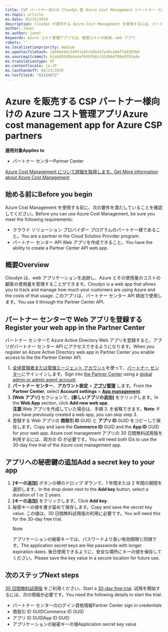 ```yaml
---
title: CSP パートナー向けの Cloudyn 製 Azure Cost Management |パートナー センター
ms.topic: article
ms.date: 03/15/2019
description: Cloudyn が提供する Azure Cost Management を使用するには、パートナー センター API へのアクセスをプロビジョニングする必要があります。
author: Janet
ms.author: janet
Keywords: Azure コスト管理アプリでは、管理コストの削減、web アプリ
robots: ''
ms.localizationpriority: medium
ms.openlocfilehash: 14b94e94c349fa142cb6bd37ed4ca94f7a9397b6
ms.sourcegitcommit: b1ab80345b4e4af649fb8cc51d96d798e0791ade
ms.translationtype: HT
ms.contentlocale: ja-JP
ms.lasthandoff: 04/23/2019
ms.locfileid: "62134672"
---
```

# <a name="azure-cost-management-app-for-azure-csp-partners"></a><span data-ttu-id="96ba1-104">Azure を販売する CSP パートナー様向けの Azure コスト管理アプリ</span><span class="sxs-lookup"><span data-stu-id="96ba1-104">Azure cost management app for Azure CSP partners</span></span>  

<span data-ttu-id="96ba1-105">**適用対象**</span><span class="sxs-lookup"><span data-stu-id="96ba1-105">**Applies to**</span></span>

-  <span data-ttu-id="96ba1-106">パートナー センター</span><span class="sxs-lookup"><span data-stu-id="96ba1-106">Partner Center</span></span>

[<span data-ttu-id="96ba1-107">Azure Cost Management について詳細を取得します。</span><span class="sxs-lookup"><span data-stu-id="96ba1-107">Get More information about Azure Cost Management</span></span>](https://go.microsoft.com/fwlink/p/?linkid=857893)

## <a name="before-you-begin"></a><span data-ttu-id="96ba1-108">始める前に</span><span class="sxs-lookup"><span data-stu-id="96ba1-108">Before you begin</span></span>
<span data-ttu-id="96ba1-109">Azure Cost Management を使用する前に、次の要件を満たしていることを確認してください。</span><span class="sxs-lookup"><span data-stu-id="96ba1-109">Before you can use Azure Cost Management, be sure you meet the following requirements:</span></span>

- <span data-ttu-id="96ba1-110">クラウド ソリューション プロバイダー プログラムのパートナー様であること。</span><span class="sxs-lookup"><span data-stu-id="96ba1-110">You are a partner in the Cloud Solution Provider program.</span></span>
- <span data-ttu-id="96ba1-111">パートナー センター API Web アプリを作成できること。</span><span class="sxs-lookup"><span data-stu-id="96ba1-111">You have the ability to create a Partner Center API web app.</span></span>

## <a name="overview"></a><span data-ttu-id="96ba1-112">概要</span><span class="sxs-lookup"><span data-stu-id="96ba1-112">Overview</span></span>

<span data-ttu-id="96ba1-113">Cloudyn は、web アプリケーションを追跡し、Azure とその使用量のコストの顧客の使用量を管理することができます。</span><span class="sxs-lookup"><span data-stu-id="96ba1-113">Cloudyn is a web app that allows you to track and manage how much your customers are using Azure and the costs of that usage.</span></span> <span data-ttu-id="96ba1-114">このアプリは、パートナー センター API 経由で使用します。</span><span class="sxs-lookup"><span data-stu-id="96ba1-114">You use it through the Partner Center API.</span></span>

## <a name="register-your-web-app-in-the-partner-center"></a><span data-ttu-id="96ba1-115">パートナー センターで Web アプリを登録する</span><span class="sxs-lookup"><span data-stu-id="96ba1-115">Register your web app in the Partner Center</span></span>
<span data-ttu-id="96ba1-116">パートナー センターで Azure Active Directory Web アプリを登録すると、アプリがパートナー センター API にアクセスできるようになります。</span><span class="sxs-lookup"><span data-stu-id="96ba1-116">When you register an Azure Active Directory web app in Partner Center you enable access to the the Partner Center API.</span></span> 
1.  <span data-ttu-id="96ba1-117">[全体管理者または管理エージェント アカウント](create-user-accounts-and-set-permissions.md)を使って、[パートナー センター](https://partnercenter.microsoft.com/en-us/pcv/dashboard/overview)にサインインします。</span><span class="sxs-lookup"><span data-stu-id="96ba1-117">Sign into [the Partner Center](https://partnercenter.microsoft.com/en-us/pcv/dashboard/overview) using a [global admin or admin agent account](create-user-accounts-and-set-permissions.md).</span></span>
2.  <span data-ttu-id="96ba1-118">**パートナー センター**、**アカウント設定** &gt; **[アプリ管理](https://partnercenter.microsoft.com/en-us/pcv/apiintegration/appmanagement)** します。</span><span class="sxs-lookup"><span data-stu-id="96ba1-118">From the **Partner Center**, select **Account settings** &gt; **[App management](https://partnercenter.microsoft.com/en-us/pcv/apiintegration/appmanagement)**.</span></span>
3.  <span data-ttu-id="96ba1-119">**[Web アプリ]** セクションで、**[新しいアプリの追加]** をクリックします。</span><span class="sxs-lookup"><span data-stu-id="96ba1-119">In the **Web App** section, click **Add new web app**.</span></span>
<br> <span data-ttu-id="96ba1-120">**注意**:Web アプリを作成していた場合は、手順 3. を省略できます。</span><span class="sxs-lookup"><span data-stu-id="96ba1-120">**Note**: If you have previously created a web app, you can skip step 3.</span></span>
4.  <span data-ttu-id="96ba1-121">登録する Web アプリの **商取引 ID** GUID と **アプリ ID** GUID をコピーして保存します。</span><span class="sxs-lookup"><span data-stu-id="96ba1-121">Copy and save the **Commerce ID** GUID and the **App ID** GUID for your web app.</span></span> <span data-ttu-id="96ba1-122">Azure cost management アプリの 30 日間無料試用版を利用するには、両方の ID が必要です。</span><span class="sxs-lookup"><span data-stu-id="96ba1-122">You will need both IDs to use the 30-day free trial of the Azure cost management app.</span></span>

## <a name="add-a-secret-key-to-your-app"></a><span data-ttu-id="96ba1-123">アプリへの秘密鍵の追加</span><span class="sxs-lookup"><span data-stu-id="96ba1-123">Add a secret key to your app</span></span>
1. <span data-ttu-id="96ba1-124">**[キーの追加]** ボタンの横のドロップ ダウンで、1 年間または 2 年間の期間を選択します。</span><span class="sxs-lookup"><span data-stu-id="96ba1-124">In the drop down next to the **Add key** button, select a duration of 1 or 2 years.</span></span>
2. <span data-ttu-id="96ba1-125">**[キーの追加]** をクリックします。</span><span class="sxs-lookup"><span data-stu-id="96ba1-125">Click **Add key**.</span></span> 
3. <span data-ttu-id="96ba1-126">秘密キーの値を書き留めて保存します。</span><span class="sxs-lookup"><span data-stu-id="96ba1-126">Copy and save the secret key value.</span></span> <span data-ttu-id="96ba1-127">この値は、30 日間無料試用版の利用に必要です。</span><span class="sxs-lookup"><span data-stu-id="96ba1-127">You will need this for the 30-day free trial.</span></span><br>
   > [!NOTE]  
   > <span data-ttu-id="96ba1-128">アプリケーションの秘密キーでは、パスワードより長い有効期限と同様です。</span><span class="sxs-lookup"><span data-stu-id="96ba1-128">The application secret keys are like passwords with longer expiration dates.</span></span> <span data-ttu-id="96ba1-129">後日使用できるように、安全な場所にキーの値を保存してください。</span><span class="sxs-lookup"><span data-stu-id="96ba1-129">Please save the key value in a secure location for future use.</span></span>

## <a name="next-steps"></a><span data-ttu-id="96ba1-130">次のステップ</span><span class="sxs-lookup"><span data-stu-id="96ba1-130">Next steps</span></span>
<span data-ttu-id="96ba1-131">[30 日間無料試用版](https://go.microsoft.com/fwlink/?linkid=857895) をご利用ください。</span><span class="sxs-lookup"><span data-stu-id="96ba1-131">Start a [30-day free trial](https://go.microsoft.com/fwlink/?linkid=857895).</span></span>
<span data-ttu-id="96ba1-132">試用を開始するには、次の情報が必要です。</span><span class="sxs-lookup"><span data-stu-id="96ba1-132">You need the following details to start the trial:</span></span>
- <span data-ttu-id="96ba1-133">パートナー センターのログイン資格情報</span><span class="sxs-lookup"><span data-stu-id="96ba1-133">Partner Center sign in credentials</span></span>
- <span data-ttu-id="96ba1-134">商取引 ID GUID</span><span class="sxs-lookup"><span data-stu-id="96ba1-134">Commerce ID GUID</span></span>
- <span data-ttu-id="96ba1-135">アプリ ID GUID</span><span class="sxs-lookup"><span data-stu-id="96ba1-135">App ID GUID</span></span>
- <span data-ttu-id="96ba1-136">アプリケーションの秘密キーの値</span><span class="sxs-lookup"><span data-stu-id="96ba1-136">Application secret key value</span></span>
